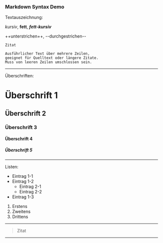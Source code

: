 ### Markdown Syntax Demo

Textauszeichnung:

*kursiv*, **fett**, ***fett-kursiv***

++unterstrichen++, --durchgestrichen--

`Zitat`


	Ausführlicher Text über mehrere Zeilen,
	geeignet für Quelltext oder längere Zitate.
	Muss von leeren Zeilen umschlossen sein.

----

Überschriften:

# Überschrift 1
## Überschrift 2
### Überschrift 3
#### Überschrift 4
##### Überschrift 5

----

Listen:

- Eintrag 1-1
- Eintrag 1-2
	- Eintrag 2-1
	- Eintrag 2-2
- Eintrag 1-3


1. Erstens
2. Zweitens
4. Drittens




----

> Zitat

----
